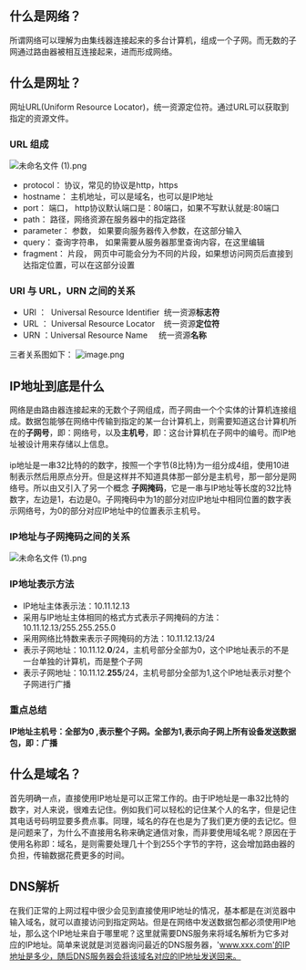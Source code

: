 <!--
 * @description: 
 * @author: JXY
 * @Date: 2019-10-08 17:08:44
 * @Email: JXY001a@aliyun.com
 * @LastEditTime: 2019-10-08 17:08:44
 -->

<a name="8c0a783d"></a>
## 什么是网络？
所谓网络可以理解为由集线器连接起来的多台计算机，组成一个子网。而无数的子网通过路由器被相互连接起来，进而形成网络。

<a name="f643cbcd"></a>
## 什么是网址？
网址URL(Uniform Resource Locator)，统一资源定位符。通过URL可以获取到指定的资源文件。

<a name="da19f36d"></a>
### URL 组成
![未命名文件 (1).png](https://user-gold-cdn.xitu.io/2019/10/8/16daa6a2e4382d8b?w=1047&h=200&f=png&s=13097)

- protocol： 协议，常见的协议是http，https
- hostname： 主机地址，可以是域名，也可以是IP地址
- port： 端口， http协议默认端口是：80端口，如果不写默认就是:80端口
- path： 路径，网络资源在服务器中的指定路径
- parameter： 参数， 如果要向服务器传入参数，在这部分输入
- query： 查询字符串， 如果需要从服务器那里查询内容，在这里编辑
- fragment： 片段， 网页中可能会分为不同的片段，如果想访问网页后直接到达指定位置，可以在这部分设置

<a name="2bd25ba2"></a>
### URI 与 URL，URN 之间的关系

- URI ：  Universal Resource Identifier  统一资源**标志符**
- URL ： Universal Resource Locator    统一资源**定位符**
- URN ：Universal Resource Name     统一资源**名称**

三者关系图如下：
<a name="6664d365"></a>
![image.png](https://user-gold-cdn.xitu.io/2019/10/8/16daa6a2e4592b79?w=180&h=108&f=png&s=4150)

<a name="2b1f234b"></a>
## IP地址到底是什么

网络是由路由器连接起来的无数个子网组成，而子网由一个个实体的计算机连接组成。数据包能够在网络中传输到指定的某一台计算机上，则需要知道这台计算机所在的**子网号**，即：网络号，以及**主机号**，即：这台计算机在子网中的编号。而IP地址被设计用来存储以上信息。<br />
<br />ip地址是一串32比特的的数字，按照一个字节(8比特)为一组分成4组，使用10进制表示然后用原点分开。但是这样并不知道具体那一部分是主机号，那一部分是网络号。所以由又引入了另一个概念 **子网掩码**，它是一串与IP地址等长度的32比特数字，左边是1，右边是0。子网掩码中为1的部分对应IP地址中相同位置的数字表示网络号，为0的部分对应IP地址中的位置表示主机号。

<a name="7dffe517"></a>
### IP地址与子网掩码之间的关系
![未命名文件 (1).png](https://user-gold-cdn.xitu.io/2019/10/8/16daa6a2e466776a?w=747&h=452&f=png&s=16223)
<a name="4a94236f"></a>
### IP地址表示方法

- IP地址主体表示法：10.11.12.13
- 采用与IP地址主体相同的格式方式表示子网掩码的方法：10.11.12.13/255.255.255.0
- 采用网络比特数来表示子网掩码的方法：10.11.12.13/24
- 表示子网地址：10.11.12.**0**/24，主机号部分全部为0，这个IP地址表示的不是一台单独的计算机，而是整个子网
- 表示子网地址：10.11.12.**255**/24，主机号部分全部为1,这个IP地址表示对整个子网进行广播

<a name="d10560f7"></a>
### 重点总结
**IP地址主机号：全部为0 ,表示整个子网。全部为1,表示向子网上所有设备发送数据包，即：广播**<br />
<a name="215ba179"></a>
## 什么是域名？
首先明确一点，直接使用IP地址是可以正常工作的。由于IP地址是一串32比特的数字，对人来说，很难去记住。例如我们可以轻松的记住某个人的名字，但是记住其电话号码明显要多费点事。同理，域名的存在也是为了我们更方便的去记忆。但是问题来了，为什么不直接用名称来确定通信对象，而非要使用域名呢？原因在于使用名称即：域名，是则需要处理几十个到255个字节的字符，这会增加路由器的负担，传输数据花费更多的时间。

<a name="74c3df45"></a>
## DNS解析
在我们正常的上网过程中很少会见到直接使用IP地址的情况，基本都是在浏览器中输入域名，就可以直接访问到指定网站。但是在网络中发送数据包都必须使用IP地址，那么这个IP地址来自于哪里呢？这里就需要DNS服务来将域名解析为它多对应的IP地址。简单来说就是浏览器询问最近的DNS服务器，'www.xxx.com'的IP地址是多少，随后DNS服务器会将该域名对应的IP地址发送回来。<br />



